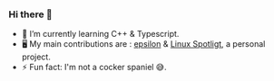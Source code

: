 ### Hi there 👋

- 🌱 I’m currently learning C++ & Typescript.
- 🖥️ My main contributions are : [epsilon](https://github.com/Numworks/epsilon) & [Linux Spotligt](https://github.com/Arthur-GYT/Linux-Spotlight), a personal project.
- ⚡ Fun fact: I'm not a cocker spaniel 😅.
